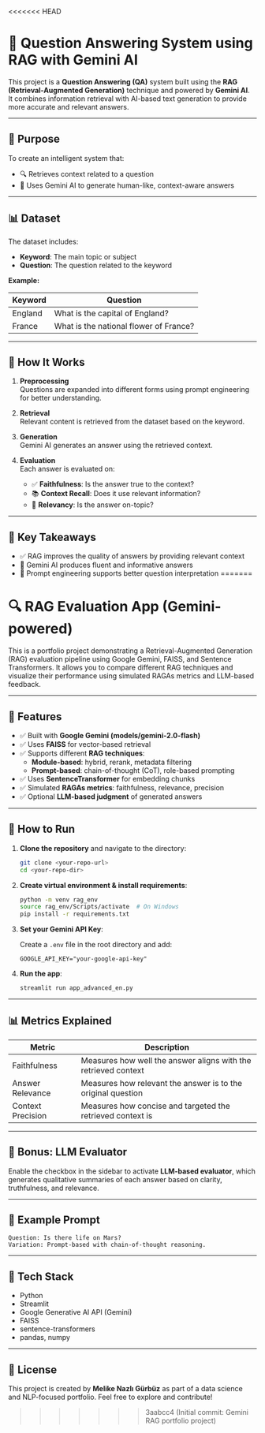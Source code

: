 <<<<<<< HEAD
# 🧠 Question Answering System using RAG with Gemini AI

This project is a **Question Answering (QA)** system built using the **RAG (Retrieval-Augmented Generation)** technique and powered by **Gemini AI**.  
It combines information retrieval with AI-based text generation to provide more accurate and relevant answers.

---

## 🎯 Purpose

To create an intelligent system that:
- 🔍 Retrieves context related to a question
- 🤖 Uses Gemini AI to generate human-like, context-aware answers

---

## 📊 Dataset

The dataset includes:
- **Keyword**: The main topic or subject
- **Question**: The question related to the keyword

**Example:**

| Keyword | Question                           |
|---------|------------------------------------|
| England | What is the capital of England?    |
| France  | What is the national flower of France? |

---

## 🔧 How It Works

1. **Preprocessing**  
   Questions are expanded into different forms using prompt engineering for better understanding.

2. **Retrieval**  
   Relevant content is retrieved from the dataset based on the keyword.

3. **Generation**  
   Gemini AI generates an answer using the retrieved context.

4. **Evaluation**  
   Each answer is evaluated on:
   - ✅ **Faithfulness**: Is the answer true to the context?
   - 📚 **Context Recall**: Does it use relevant information?
   - 🎯 **Relevancy**: Is the answer on-topic?

---

## 🚀 Key Takeaways

- ✅ RAG improves the quality of answers by providing relevant context
- 🤖 Gemini AI produces fluent and informative answers
- 🔬 Prompt engineering supports better question interpretation
=======
# 🔍 RAG Evaluation App (Gemini-powered)

This is a portfolio project demonstrating a Retrieval-Augmented Generation (RAG) evaluation pipeline using Google Gemini, FAISS, and Sentence Transformers. It allows you to compare different RAG techniques and visualize their performance using simulated RAGAs metrics and LLM-based feedback.

---

## 🌟 Features

- ✅ Built with **Google Gemini (models/gemini-2.0-flash)**
- ✅ Uses **FAISS** for vector-based retrieval
- ✅ Supports different **RAG techniques**:
  - **Module-based**: hybrid, rerank, metadata filtering
  - **Prompt-based**: chain-of-thought (CoT), role-based prompting
- ✅ Uses **SentenceTransformer** for embedding chunks
- ✅ Simulated **RAGAs metrics**: faithfulness, relevance, precision
- ✅ Optional **LLM-based judgment** of generated answers

---

## 🚀 How to Run

1. **Clone the repository** and navigate to the directory:
   ```bash
   git clone <your-repo-url>
   cd <your-repo-dir>
   ```

2. **Create virtual environment & install requirements**:
   ```bash
   python -m venv rag_env
   source rag_env/Scripts/activate  # On Windows
   pip install -r requirements.txt
   ```

3. **Set your Gemini API Key**:

   Create a `.env` file in the root directory and add:
   ```
   GOOGLE_API_KEY="your-google-api-key"
   ```

4. **Run the app**:
   ```bash
   streamlit run app_advanced_en.py
   ```

---

## 📊 Metrics Explained

| Metric              | Description                                                                 |
|---------------------|-----------------------------------------------------------------------------|
| Faithfulness         | Measures how well the answer aligns with the retrieved context             |
| Answer Relevance     | Measures how relevant the answer is to the original question               |
| Context Precision    | Measures how concise and targeted the retrieved context is                 |

---

## 🧠 Bonus: LLM Evaluator

Enable the checkbox in the sidebar to activate **LLM-based evaluator**, which generates qualitative summaries of each answer based on clarity, truthfulness, and relevance.

---

## 📎 Example Prompt

```
Question: Is there life on Mars?
Variation: Prompt-based with chain-of-thought reasoning.
```

---

## 🧰 Tech Stack

- Python
- Streamlit
- Google Generative AI API (Gemini)
- FAISS
- sentence-transformers
- pandas, numpy

---

## 📄 License

This project is created by **Melike Nazlı Gürbüz** as part of a data science and NLP-focused portfolio. Feel free to explore and contribute!
>>>>>>> 3aabcc4 (Initial commit: Gemini RAG portfolio project)
